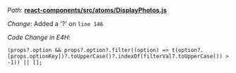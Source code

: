 *Path*: <b><ins>react-components/src/atoms/DisplayPhotos.js</b></ins>

*Change*: Added a '?' on `line 146`

*Code Change in E4H*:

```
(props?.option && props?.option?.filter((option) => t(option?.[props.optionKey])?.toUpperCase()?.indexOf(filterVal?.toUpperCase()) > -1)) || [];
```
